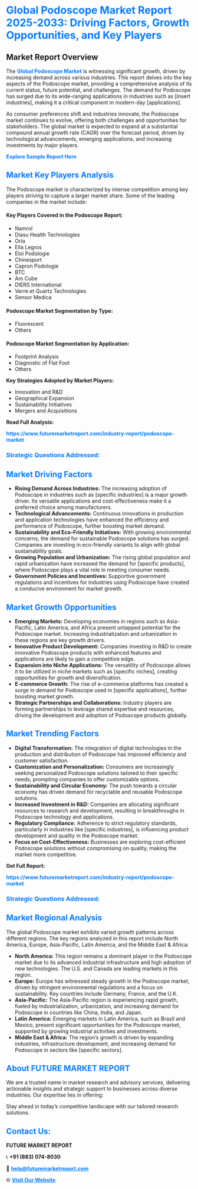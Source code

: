 <h1 style="color: #007BFF;">Global Podoscope Market Report 2025-2033: Driving Factors, Growth Opportunities, and Key Players</h1>

<section id="overview">
<h2>Market Report Overview</h2>
<p>The <a href="https://www.futuremarketreport.com/industry-report/podoscope-market" style="color: #007BFF; text-decoration: none;"><strong>Global Podoscope Market</strong></a> is witnessing significant growth, driven by increasing demand across various industries. This report delves into the key aspects of the Podoscope market, providing a comprehensive analysis of its current status, future potential, and challenges. The demand for Podoscope has surged due to its wide-ranging applications in industries such as [insert industries], making it a critical component in modern-day [applications].</p>
<p>As consumer preferences shift and industries innovate, the Podoscope market continues to evolve, offering both challenges and opportunities for stakeholders. The global market is expected to expand at a substantial compound annual growth rate (CAGR) over the forecast period, driven by technological advancements, emerging applications, and increasing investments by major players.</p>
</section>

<section id="overview">
<p><a href="https://www.futuremarketreport.com/request-sample/reportId=56575" style="color: #007BFF; text-decoration: none;"><strong>Explore Sample Report Here</strong></a></p>
</section>

<section id="key-players">
<h2 style="color: #007BFF;">Market Key Players Analysis</h2>
<p>The Podoscope market is characterized by intense competition among key players striving to capture a larger market share. Some of the leading companies in the market include:</p>
<h4>Key Players Covered in the Podoscope Report:</h4>
<ul><li>Namrol</li><li>Diasu Health Technologies</li><li>Orla</li><li>Ella Legros</li><li>Eloi Podologie</li><li>Chinesport</li><li>Capron Podologie</li><li>BTC</li><li>Am Cube</li><li>DIERS International</li><li>Verre et Quartz Technologies</li><li>Sensor Medica</li></ul>
<h4>Podoscope Market Segmentation by Type:</h4>
<ul><li>Fluorescent</li><li>Others</li></ul>

<h4>Podoscope Market Segmentation by Application:</h4>
<ul><li>Footprint Analysis</li><li>Diagnostic of Flat Foot</li><li>Others</li></ul>
<p><strong>Key Strategies Adopted by Market Players:</strong></p>
<ul>
<li>Innovation and R&D</li>
<li>Geographical Expansion</li>
<li>Sustainability Initiatives</li>
<li>Mergers and Acquisitions</li>
</ul>
</section>

<section>
<p><strong>Read Full Analysis: </strong></p><a href="https://www.futuremarketreport.com/industry-report/podoscope-market" style="color: #007BFF; text-decoration: none;"><strong>https://www.futuremarketreport.com/industry-report/podoscope-market</strong></a>
<h3 style="color: #007BFF;">Strategic Questions Addressed:</h3>
</section>

<section id="driving-factors">
<h2 style="color: #007BFF;">Market Driving Factors</h2>
<ul>
<li><strong>Rising Demand Across Industries:</strong> The increasing adoption of Podoscope in industries such as [specific industries] is a major growth driver. Its versatile applications and cost-effectiveness make it a preferred choice among manufacturers.</li>
<li><strong>Technological Advancements:</strong> Continuous innovations in production and application technologies have enhanced the efficiency and performance of Podoscope, further boosting market demand.</li>
<li><strong>Sustainability and Eco-Friendly Initiatives:</strong> With growing environmental concerns, the demand for sustainable Podoscope solutions has surged. Companies are investing in eco-friendly variants to align with global sustainability goals.</li>
<li><strong>Growing Population and Urbanization:</strong> The rising global population and rapid urbanization have increased the demand for [specific products], where Podoscope plays a vital role in meeting consumer needs.</li>
<li><strong>Government Policies and Incentives:</strong> Supportive government regulations and incentives for industries using Podoscope have created a conducive environment for market growth.</li>
</ul>
</section>

<section id="growth-opportunities">
<h2 style="color: #007BFF;">Market Growth Opportunities</h2>
<ul>
<li><strong>Emerging Markets:</strong> Developing economies in regions such as Asia-Pacific, Latin America, and Africa present untapped potential for the Podoscope market. Increasing industrialization and urbanization in these regions are key growth drivers.</li>
<li><strong>Innovative Product Development:</strong> Companies investing in R&D to create innovative Podoscope products with enhanced features and applications are likely to gain a competitive edge.</li>
<li><strong>Expansion into Niche Applications:</strong> The versatility of Podoscope allows it to be utilized in niche markets such as [specific niches], creating opportunities for growth and diversification.</li>
<li><strong>E-commerce Growth:</strong> The rise of e-commerce platforms has created a surge in demand for Podoscope used in [specific applications], further boosting market growth.</li>
<li><strong>Strategic Partnerships and Collaborations:</strong> Industry players are forming partnerships to leverage shared expertise and resources, driving the development and adoption of Podoscope products globally.</li>
</ul>
</section>

<section id="trending-factors">
<h2 style="color: #007BFF;">Market Trending Factors</h2>
<ul>
<li><strong>Digital Transformation:</strong> The integration of digital technologies in the production and distribution of Podoscope has improved efficiency and customer satisfaction.</li>
<li><strong>Customization and Personalization:</strong> Consumers are increasingly seeking personalized Podoscope solutions tailored to their specific needs, prompting companies to offer customizable options.</li>
<li><strong>Sustainability and Circular Economy:</strong> The push towards a circular economy has driven demand for recyclable and reusable Podoscope solutions.</li>
<li><strong>Increased Investment in R&D:</strong> Companies are allocating significant resources to research and development, resulting in breakthroughs in Podoscope technology and applications.</li>
<li><strong>Regulatory Compliance:</strong> Adherence to strict regulatory standards, particularly in industries like [specific industries], is influencing product development and quality in the Podoscope market.</li>
<li><strong>Focus on Cost-Effectiveness:</strong> Businesses are exploring cost-efficient Podoscope solutions without compromising on quality, making the market more competitive.</li>
</ul>
</section>

<section>
<p><strong>Get Full Report: </strong></p><a href="https://www.futuremarketreport.com/industry-report/podoscope-market" style="color: #007BFF; text-decoration: none;"><strong>https://www.futuremarketreport.com/industry-report/podoscope-market</strong></a>
<h3 style="color: #007BFF;">Strategic Questions Addressed:</h3>
</section>


<section id="regional-analysis">
<h2 style="color: #007BFF;">Market Regional Analysis</h2>
<p>The global Podoscope market exhibits varied growth patterns across different regions. The key regions analyzed in this report include North America, Europe, Asia-Pacific, Latin America, and the Middle East & Africa:</p>
<ul>
<li><strong>North America:</strong> This region remains a dominant player in the Podoscope market due to its advanced industrial infrastructure and high adoption of new technologies. The U.S. and Canada are leading markets in this region.</li>
<li><strong>Europe:</strong> Europe has witnessed steady growth in the Podoscope market, driven by stringent environmental regulations and a focus on sustainability. Key countries include Germany, France, and the U.K.</li>
<li><strong>Asia-Pacific:</strong> The Asia-Pacific region is experiencing rapid growth, fueled by industrialization, urbanization, and increasing demand for Podoscope in countries like China, India, and Japan.</li>
<li><strong>Latin America:</strong> Emerging markets in Latin America, such as Brazil and Mexico, present significant opportunities for the Podoscope market, supported by growing industrial activities and investments.</li>
<li><strong>Middle East & Africa:</strong> The region’s growth is driven by expanding industries, infrastructure development, and increasing demand for Podoscope in sectors like [specific sectors].</li>
</ul>
</section>

<footer>
<h2 style="color: #007BFF;">About FUTURE MARKET REPORT</h2>
<p>We are a trusted name in market research and advisory services, delivering actionable insights and strategic support to businesses across diverse industries. Our expertise lies in offering:</p>

<p>Stay ahead in today’s competitive landscape with our tailored research solutions.</p>

<h2 style="color: #007BFF;">Contact Us:</h2>
<p><strong>FUTURE MARKET REPORT</strong></p>
<p>📞 <strong>+91 (883) 074-8030</strong></p>
<p>📧 <strong><a href="mailto:help@futuremarketreport.com" style="color: #007BFF;">help@futuremarketreport.com</a></strong></p>
<p>🌐 <strong><a href="https://www.futuremarketreport.com/" style="color: #007BFF;">Visit Our Website</a></strong></p>
</footer>